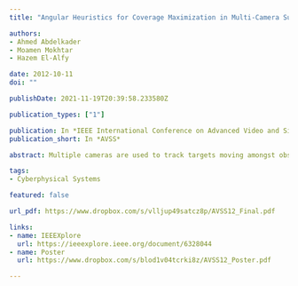 ```yaml
---
title: "Angular Heuristics for Coverage Maximization in Multi-Camera Surveillance"

authors:
- Ahmed Abdelkader
- Moamen Mokhtar
- Hazem El-Alfy

date: 2012-10-11
doi: ""

publishDate: 2021-11-19T20:39:58.233580Z

publication_types: ["1"]

publication: In *IEEE International Conference on Advanced Video and Signal-Based Surveillance*
publication_short: In *AVSS*

abstract: Multiple cameras are used to track targets moving amongst obstacles. Surveillance video streamed from a top-view camera is processed to control the orientation of multiple pan-tilt-zoom cameras to cover as many targets as possible at high resolutions. The problem of maximizing the number of covered targets with a set of cameras has been shown to be computationally expensive and hence, several approximations have been suggested in the literature. We develop our own ones, compare them to some existing approaches by extensive simulation and show their superiority. Our new heuristics make an attempt at continuous panning that is needed when moving to real world experimentation to achieve seamless target tracking.

tags:
- Cyberphysical Systems

featured: false

url_pdf: https://www.dropbox.com/s/vlljup49satcz8p/AVSS12_Final.pdf

links:
- name: IEEEXplore
  url: https://ieeexplore.ieee.org/document/6328044
- name: Poster
  url: https://www.dropbox.com/s/blod1v04tcrki8z/AVSS12_Poster.pdf

---
```

